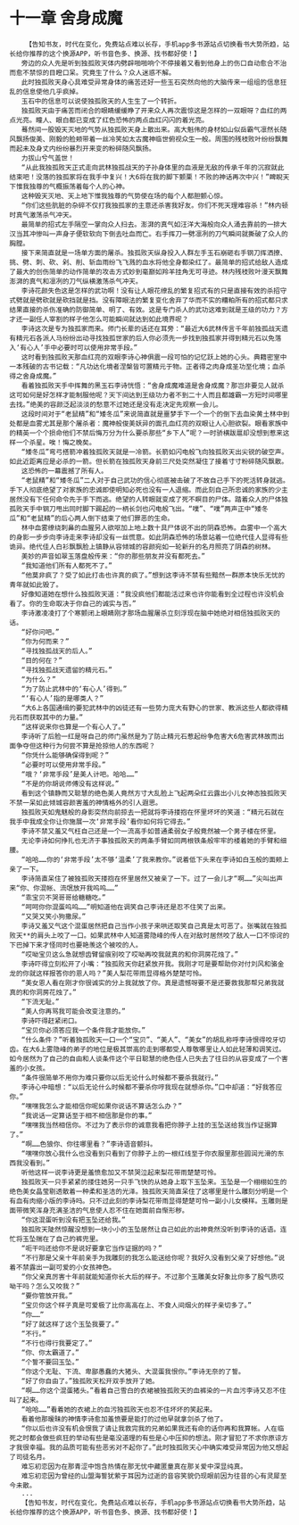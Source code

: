 # 十一章 舍身成魔
        【告知书友，时代在变化，免费站点难以长存，手机app多书源站点切换看书大势所趋，站长给你推荐的这个换源APP，听书音色多、换源、找书都好使！】
       旁边的众人先是听到独孤败天体内劈辟啪啪响个不停接着又看到他身上的伤口自动愈合不治而愈不禁惊的目瞪口呆。究竟生了什么？众人迷惑不解。
       此时独孤败天身心具难受异常身体的痛苦还好一些玉石突然向他的大脑传来一组组的信息狂乱的信息使他几乎疯掉。
       玉石中的信息可以说使独孤败天的人生生了一个转折。
       独孤败天由于痛苦而闭合的眼睛缓缓睁了开来众人再次震惊这是怎样的一双眼呀？血红的两点光亮。瞳人、眼白都已变成了红色恐怖的两点血红闪闪的着光亮。
       蓦然间一股毁天灭地的气势从独孤败天身上散出来。高大魁伟的身材如山似岳霸气凛然长随风飘扬俊美、刚毅的脸颊带着一丝冷笑如太古魔神临世俯视众生一般。周围的残枝败叶纷纷飘舞而起未及身丈内纷纷暴烈开来变的粉碎随风飘扬。
       力拔山兮气盖世！
       “从此我独孤败天正式走向武林独孤战天的子孙身体里的血液是无敌的传承千年的沉寂就此结束吧！没落的独孤家将在我手中复兴！大6将在我的脚下颤栗！不败的神话再次中兴！”睥睨天下惟我独尊的气概振荡着每个人的心神。
       这种毁天灭地、天上地下惟我独尊的气势使在场的每个人都胆颤心惊。
       “你们这些肮脏的杂碎不仅打我独孤家的主意还杀害我好友。你们不死天理难容杀！”林内顿时真气激荡杀气冲天。
       最简单的招式左手隔空一掌向众人扫去。澎湃的真气如汪洋大海般向众人涌去靠前的一排大汉当其冲惨叫一声身子便软软向下倒去吐血而亡。右手挥刀一劈凛冽的刀气瞬间就撕破了众人的胸膛。
       接下来简直就是一场单方面的屠杀。独孤败天纵身投入人群左手玉石崩砸右手钢刀挥洒撩、挑、劈、刺、砍、剁、削、斩血雨纷飞飞溅的血水将他全身都染红了。最简单的招式给敌人造成了最大的创伤简单的动作简单的攻击方式妙到毫巅如羚羊挂角无可寻迹。林内残枝败叶漫天飘舞澎湃的真气和凛冽的刀气纵横激荡杀气冲天。
       李诗花颜失色这是怎样的武功啊！没有让人眼花缭乱的繁复招式有的只是直接有效的杀招守式劈就是劈砍就是砍挡就是挡。没有障眼法的繁复变化舍弃了华而不实的糟粕所有的招式都只求结果直接的杀伤准确的防御简单、明了、有效。这是专门杀人的武功这难到就是王级的功力？方才还一副任人宰割的样子他怎么可能瞬间就达到如此境界呢？
       李诗这次是专为独孤家而来。师门长辈的话还在耳旁：“最近大6武林传言千年前独孤战天遗有精元石各派人马纷纷出动寻找独孤世家的后人你必须先一步找到独孤家并得到精元石以免落入‘有心人’手中必要时可以使用非常手段。”
       这时看到独孤败天那血红亮的双眼李诗心神俱震一段可怕的记忆跃上她的心头。典籍密室中一本残破的古书记载：“凡功达化境者涅槃皆可置精元于物。正者得之肉身成圣功至化境；血杀得之舍身成魔。”
       看着独孤败天手中挥舞的黑玉石李诗恍悟：“舍身成魔难道是舍身成魔？那岂非要见人就杀这可如何是好怎样才能制服他呢？天下间达到王级功力者不到二十人而且都雄霸一方短时间哪里去找。”绝美的容颜泛起淡淡的愁意不过她还是没有走决定先观察一会儿。
       这段时间对于“老鼠精”和“矮冬瓜”来说简直就是噩梦手下一个一个的倒下去血染黄土林中到处都是血雾尤其是那个屠杀者：魔神般俊美妖异的面孔血红亮的双眼让人心胆欲裂。眼看家族中的精英一个个损命他们不禁后悔万分为什么要杀那些“乡下人”呢？一时骄横跋扈却没想到惹来这样一个杀星。唉！悔之晚矣。
       “矮冬瓜”弯弓搭箭冲着独孤败天就是一冷箭。长箭如闪电般飞向独孤败天出尖锐的破空声。如此近距离应是必杀的一箭。但长箭在独孤败天身前三尺处突然凝住了接着寸寸粉碎随风飘散。
       这恐怖的一幕震撼了所有人。
       “老鼠精”和“矮冬瓜”二人对于自己武功的信心彻底被击破了不故自己手下的死活转身就逃。手下人彻底绝望了对家族的忠诚即使明知必死也没有一人退缩。而此刻自己所忠诚的家族的少主居然没有下任何命令先于手下而逃。绝望的人转眼就变成了死不瞑目的尸体。踏着众人的尸体独孤败天手中钢刀甩出同时脚下踢起的一柄长剑也闪电般飞出。“噗”、“噗”两声正中“矮冬瓜”和“老鼠精”的后心两人倒下结束了他们罪恶的生命。
       林中血雾缭绕刺鼻的血腥另人欲呕加上地上数十具尸体说不出的阴森恐怖。血雾中一个高大的身影一步步向李诗走来李诗却没有一丝慌意。如此阴森恐怖的场景站着一位绝代佳人显得有些诡异。绝代佳人白衫飘飘脸上镇静从容倾城的容颜宛如一轮新升的名月照亮了阴森的树林。
       美妙的声音如翠玉落盘般传来：“你的那些朋友并没有都死去。”
       “我知道他们所有人都死不了。”
       “他莫非疯了？受了如此打击也许真的疯了。”想到这李诗不禁有些黯然一群原本快乐无忧的青年就如此毁了。
       好像知道她在想什么独孤败天道：“我没疯他们都能活过来也许你能看到全过程也许没机会看了。你的生命取决于你自己的诚实与否。”
       李诗激凌凌打了个寒颤闭上眼睛刚才那场血腥屠杀立刻浮现在脑中她绝对相信独孤败天的话。
       “好你问吧。”
       “你为何而来？”
       “寻找独孤战天的后人。”
       “目的何在？”
       “寻找独孤战天遗留的精元石。”
       “为什么？”
       “为了防止武林中的‘有心人’得到。”
       “‘有心人’指的是哪类人？”
       “大6上各国通缉的要犯武林中的凶徒还有一些势力庞大有野心的世家、教派这些人都欲得精元石而获取其中的力量。”
       “这样说来你也算是一个有心人了。”
       李诗听了后脸一红是呀自己的师门虽然是为了防止精元石惹起纷争危害大6危害武林故而出面争夺但这种行为何尝不算是抢掠他人的东西呢？
       “你凭什么能够确保得到呢？”
       “必要时可以使用非常手段。”
       “哦？‘非常手段’是美人计吧。哈哈……”
       “不是的你胡说师傅没有这样说。”
       看到这个镇静而又聪慧的绝色美人竟然方寸大乱脸上飞起两朵红云露出小儿女神态独孤败天不禁一呆如此倾城容颜害羞的神情格外的引人遐思。
       独孤败天如鬼魅般的身影突然向前掠去一把就将李诗搂抱在怀里坏坏的笑道：“精元石就在我手中我成全你让你施展一次‘非常手段’看你如何将它得去。”
       李诗不禁又羞又气枉自己还是一个一流高手如普通柔弱女子般竟然被一个男子楼在怀里。
       无论李诗如何挣扎也无济于事独孤败天的两条手臂如同两根铁条般牢牢的楼着她的手臂和细腰。
       “哈哈……你的‘非常手段’太不够‘温柔’了我来教你。”说着低下头来在李诗如白玉般的面颊上亲了一下。
       李诗简直呆住了被独孤败天搂抱在怀里居然又被亲了一下。过了一会儿才“啊……”尖叫出声来“你、你混帐、流氓放开我呜呜……”
       “乖宝贝不哭哥哥给糖糖吃。”
       “呵呵你你混蛋呜呜……”明知道他在调笑自己李诗还是忍不住笑了出来。
       “又哭又笑小狗撒尿。”
       李诗又羞又气这个混蛋居然把自己当作小孩子来哄还取笑自己真是太可恶了。张嘴就在独孤败天**的肩头上咬了一口。如果武林中人知道雾隐峰的传人在对敌时居然咬了敌人一口不惊诧的下巴掉下来才怪同时也要艳羡这个被咬的人。
       “哎呦宝贝这么急就想齿臂留痕别咬了哎呦再咬我就真的和你洞房花烛了。”
       李诗吓得立刻松开了小嘴：“独孤败天你赶紧放开我。我刚才可是要帮助你对付刘风和骆金龙的你就这样报答你的恩人吗？”美人梨花带雨显得格外楚楚可怜。
       “美女恩人看在刚才你很诚实的分上我就放了你。真是遗憾呀要不是还要救我那帮兄弟我就真的和你洞房花烛了。”
       “下流无耻。”
       “美人你再骂我可能会改变注意的。”
       李诗吓得赶紧闭口。
       “宝贝你必须答应我一个条件我才能放你。”
       “什么条件？”听着独孤败天一口一个“宝贝”、“美人”、“美女”的胡乱称呼李诗恨得咬牙切齿。在大6上雾隐峰的弟子的地位是极其崇高的走到哪都受人尊敬哪里让人如此轻薄和调笑过。如今居然为了自己的自由和人谈条件这个平日聪慧的绝色佳人已失去了往日的从容变成了一个害羞的小女孩。
       “条件很简单不用你为难只要你以后无论什么时候都不要杀我就行。”
       李诗心中暗想：“以后无论什么时候都不要杀你哼我现在就想杀你。”口中却道：“好我答应你。”
       “嘿嘿我怎么才能相信你呢如果你说话不算话怎么办？”
       “我说话一定算话至于相不相信那是你的事。”
       “嘿嘿我当然相信你。不过为了表示你的诚意我看把你脖子上挂的玉坠送给我当作证据算了。”
       “啊……色狼你、你往哪里看？”李诗语音颤抖。
       “嘿嘿你放心我什么也没看到只看到了你脖子上的一根红线至于你衣服里那些圆润光滑的东西我没看到。”
       听他这样一说李诗更是羞愤愈加又不禁哭泣起来梨花带雨楚楚可怜。
       独孤败天一只手紧紧的搂住她另一只手飞快的从她身上取下玉坠来。玉坠是一个栩栩如生的绝色美女晶莹剔透散着一种柔和圣洁的光泽。独孤败天简直呆住了这哪里是什么雕刻分明是一个有血有肉缩小版的李诗吗。只不过此刻的李诗梨花带雨显得楚楚可怜一副小儿女模样。玉雕则是面带微笑浑身充满圣洁的气息使人忍不住在她面前自惭形秽。
       “你这混蛋听到没有把玉坠还给我。”
       独孤败天陡然惊醒没想到一块小小的玉坠居然让自己如此的出神竟然没听到李诗的话语。连忙将玉坠揣在了自己的裤兜里。
       “呃干吗还给你不是说好要拿它当作证据的吗？”
       “不行那是父亲十年前亲手为我雕刻的我怎么能送给你呢？我好久没看到父亲了好想他。”说着不禁露出一副可爱的小女孩神色。
       “你父亲真厉害十年前就能知道你长大后的样子。不过那个玉雕美女好象比你多了股气质哎呦干吗？怎么又咬我？”
       “要你管放开我。”
       “宝贝你这个样子真是可爱极了比你高高在上、不食人间烟火的样子亲切多了。”
       “你……”
       “好了就这样了这个玉坠我要了。”
       “不行。”
       “不行也得行我要定了。”
       “你、你太霸道了。”
       “个誓不要回玉坠。”
       “你这个无耻、下流、卑鄙愚蠢的大猪头、大混蛋我恨你。”李诗无奈的了誓。
       “好了你自由了。”独孤败天松开双手放开了她。
       “啊……你这个混蛋猪头。”看着自己雪白的衣裙被独孤败天的血裤染的一片血污李诗又忍不住叫了起来。
       “哈哈……”看着她的衣裙上的血污独孤败天也忍不住坏坏的笑起来。
       看着他那暧昧的神情李诗愈加羞愤要是能打的过他早就拿剑杀了他了。
       “你以后也许没有机会恨我了请让我救完我的兄弟如果我还有命的话你再和我算帐。人在临死之时都会做些疯狂的举动有些是毫没道理的有些是心中压抑的想法。刚才冒犯了不求你原谅方才我很幸福。我的品质可能有些恶劣对不起你了。”此时独孤败天心中确实难受异常因为他又想起了司徒名月。
       难忘初恋因为在那青涩中饱含热情在那无忧中藏匿童真在那关爱中深显纯真。
       难忘初恋因为曾经的山盟海誓犹萦于耳因为过逝的音容笑貌仍现眼前因为往昔的心有灵犀至今未散。
       ...
       【告知书友，时代在变化，免费站点难以长存，手机app多书源站点切换看书大势所趋，站长给你推荐的这个换源APP，听书音色多、换源、找书都好使！】